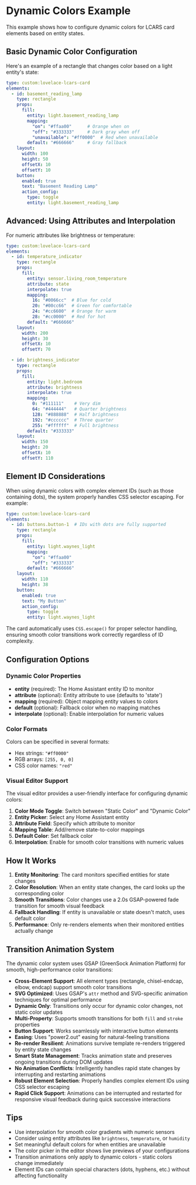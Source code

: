 # Dynamic Colors Example

This example shows how to configure dynamic colors for LCARS card elements based on entity states.

## Basic Dynamic Color Configuration

Here's an example of a rectangle that changes color based on a light entity's state:

```yaml
type: custom:lovelace-lcars-card
elements:
  - id: basement_reading_lamp
    type: rectangle
    props:
      fill:
        entity: light.basement_reading_lamp
        mapping:
          "on": "#ffaa00"      # Orange when on
          "off": "#333333"     # Dark gray when off
          "unavailable": "#ff0000"  # Red when unavailable
        default: "#666666"     # Gray fallback
    layout:
      width: 100
      height: 50
      offsetX: 10
      offsetY: 10
    button:
      enabled: true
      text: "Basement Reading Lamp"
      action_config:
        type: toggle
        entity: light.basement_reading_lamp
```

## Advanced: Using Attributes and Interpolation

For numeric attributes like brightness or temperature:

```yaml
type: custom:lovelace-lcars-card
elements:
  - id: temperature_indicator
    type: rectangle
    props:
      fill:
        entity: sensor.living_room_temperature
        attribute: state
        interpolate: true
        mapping:
          16: "#0066cc"  # Blue for cold
          20: "#00cc66"  # Green for comfortable  
          24: "#cc6600"  # Orange for warm
          28: "#cc0000"  # Red for hot
        default: "#666666"
    layout:
      width: 200
      height: 30
      offsetX: 10
      offsetY: 70

  - id: brightness_indicator
    type: rectangle
    props:
      fill:
        entity: light.bedroom
        attribute: brightness
        interpolate: true
        mapping:
          0: "#111111"    # Very dim
          64: "#444444"   # Quarter brightness
          128: "#888888"  # Half brightness
          192: "#cccccc"  # Three quarter
          255: "#ffffff"  # Full brightness
        default: "#333333"
    layout:
      width: 150
      height: 20
      offsetX: 10
      offsetY: 110
```

## Element ID Considerations

When using dynamic colors with complex element IDs (such as those containing dots), the system properly handles CSS selector escaping. For example:

```yaml
type: custom:lovelace-lcars-card
elements:
  - id: buttons.button-1  # IDs with dots are fully supported
    type: rectangle
    props:
      fill:
        entity: light.waynes_light
        mapping:
          "on": "#ffaa00"
          "off": "#333333"
        default: "#666666"
    layout:
      width: 110
      height: 38
    button:
      enabled: true
      text: "My Button"
      action_config:
        type: toggle
        entity: light.waynes_light
```

The card automatically uses `CSS.escape()` for proper selector handling, ensuring smooth color transitions work correctly regardless of ID complexity.

## Configuration Options

### Dynamic Color Properties

- **entity** (required): The Home Assistant entity ID to monitor
- **attribute** (optional): Entity attribute to use (defaults to 'state')
- **mapping** (required): Object mapping entity values to colors
- **default** (optional): Fallback color when no mapping matches
- **interpolate** (optional): Enable interpolation for numeric values

### Color Formats

Colors can be specified in several formats:
- Hex strings: `"#ff0000"`
- RGB arrays: `[255, 0, 0]`
- CSS color names: `"red"`

### Visual Editor Support

The visual editor provides a user-friendly interface for configuring dynamic colors:

1. **Color Mode Toggle**: Switch between "Static Color" and "Dynamic Color"
2. **Entity Picker**: Select any Home Assistant entity
3. **Attribute Field**: Specify which attribute to monitor
4. **Mapping Table**: Add/remove state-to-color mappings
5. **Default Color**: Set fallback color
6. **Interpolation**: Enable for smooth color transitions with numeric values

## How It Works

1. **Entity Monitoring**: The card monitors specified entities for state changes
2. **Color Resolution**: When an entity state changes, the card looks up the corresponding color
3. **Smooth Transitions**: Color changes use a 2.0s GSAP-powered fade transition for smooth visual feedback
4. **Fallback Handling**: If entity is unavailable or state doesn't match, uses default color
5. **Performance**: Only re-renders elements when their monitored entities actually change

## Transition Animation System

The dynamic color system uses GSAP (GreenSock Animation Platform) for smooth, high-performance color transitions:

- **Cross-Element Support**: All element types (rectangle, chisel-endcap, elbow, endcap) support smooth color transitions
- **SVG Optimized**: Uses GSAP's `attr` method and SVG-specific animation techniques for optimal performance
- **Dynamic Only**: Transitions only occur for dynamic color changes, not static color updates
- **Multi-Property**: Supports smooth transitions for both `fill` and `stroke` properties
- **Button Support**: Works seamlessly with interactive button elements
- **Easing**: Uses "power2.out" easing for natural-feeling transitions
- **Re-render Resilient**: Animations survive template re-renders triggered by entity state changes
- **Smart State Management**: Tracks animation state and preserves ongoing transitions during DOM updates
- **No Animation Conflicts**: Intelligently handles rapid state changes by interrupting and restarting animations
- **Robust Element Selection**: Properly handles complex element IDs using CSS selector escaping
- **Rapid Click Support**: Animations can be interrupted and restarted for responsive visual feedback during quick successive interactions

## Tips

- Use interpolation for smooth color gradients with numeric sensors
- Consider using entity attributes like `brightness`, `temperature`, or `humidity`
- Set meaningful default colors for when entities are unavailable
- The color picker in the editor shows live previews of your configurations
- Transition animations only apply to dynamic colors - static colors change immediately
- Element IDs can contain special characters (dots, hyphens, etc.) without affecting functionality 